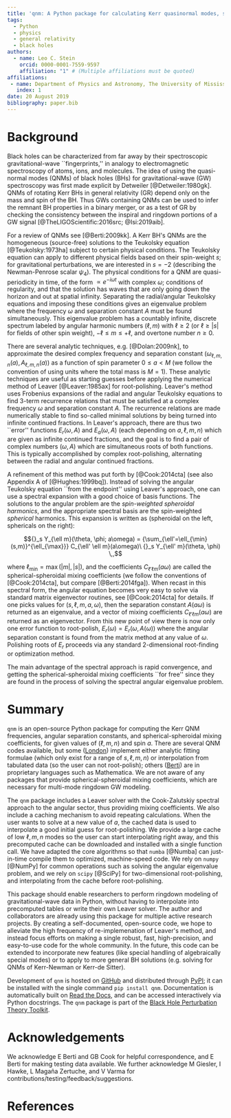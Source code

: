 ```yaml
---
title: 'qnm: A Python package for calculating Kerr quasinormal modes, separation constants, and spherical-spheroidal mixing coefficients'
tags:
  - Python
  - physics
  - general relativity
  - black holes
authors:
  - name: Leo C. Stein
    orcid: 0000-0001-7559-9597
    affiliation: "1" # (Multiple affiliations must be quoted)
affiliations:
 - name: Department of Physics and Astronomy, The University of Mississippi, University, MS 38677, USA
   index: 1
date: 20 August 2019
bibliography: paper.bib
---
```


# Background

Black holes can be characterized from far away by their spectroscopic
gravitational-wave ``fingerprints,'' in analogy to electromagnetic
spectroscopy of atoms, ions, and molecules.  The idea of using the
quasi-normal modes (QNMs) of black holes (BHs) for gravitational-wave
(GW) spectroscopy was first made explicit by Detweiler
[@Detweiler:1980gk].  QNMs of rotating Kerr BHs in general relativity
(GR) depend only on the mass and spin of the BH.  Thus GWs containing
QNMs can be used to infer the remnant BH properties in a binary
merger, or as a test of GR by checking the consistency between the
inspiral and ringdown portions of a GW signal
[@TheLIGOScientific:2016src; @Isi:2019aib].

For a review of QNMs see [@Berti:2009kk].  A Kerr BH's QNMs are the
homogeneous (source-free) solutions to the Teukolsky equation
[@Teukolsky:1973ha] subject to certain physical conditions.  The
Teukolsky equation can apply to different physical fields based on
their spin-weight $s$; for gravitational perturbations, we are
interested in $s=-2$ (describing the Newman-Penrose scalar $\psi_4$).
The physical conditions for a QNM are quasi-periodicity in time, of
the form $\propto e^{-i \omega t}$ with complex $\omega$; conditions
of regularity, and that the solution has waves that are only going
down the horizon and out at spatial infinity.  Separating the
radial/angular Teukolsky equations and imposing these conditions gives
an eigenvalue problem where the frequency $\omega$ and separation
constant $A$ must be found simultaneously.  This eigenvalue problem
has a countably infinite, discrete spectrum labeled by angular
harmonic numbers $(\ell, m)$ with $\ell\ge 2$ (or $\ell \ge |s|$ for
fields of other spin weight), $-\ell \le m \le +\ell$, and overtone
number $n \ge 0$.

There are several analytic techniques, e.g. [@Dolan:2009nk], to
approximate the desired complex frequency and separation constant
$(\omega_{\ell, m, n}(a), A_{\ell, m, n}(a))$ as a function of spin
parameter $0 \le a < M$ (we follow the convention of using units where
the total mass is $M=1$).  These analytic techniques are useful as
starting guesses before applying the numerical method of Leaver
[@Leaver:1985ax] for root-polishing.  Leaver's method uses Frobenius
expansions of the radial and angular Teukolsky equations to find
3-term recurrence relations that must be satisfied at a complex
frequency $\omega$ and separation constant $A$.  The recurrence
relations are made numerically stable to find so-called minimal
solutions by being turned into infinite continued fractions.  In
Leaver's approach, there are thus two ``error'' functions $E_r(\omega,
A)$ and $E_a(\omega, A)$ (each depending on $a, \ell, m, n$) which are
given as infinite continued fractions, and the goal is to find a pair
of complex numbers $(\omega, A)$ which are simultaneous roots of both
functions.  This is typically accomplished by complex root-polishing,
alternating between the radial and angular continued fractions.

A refinement of this method was put forth by
[@Cook:2014cta] (see also Appendix A of [@Hughes:1999bq]).  Instead of
solving the angular Teukolsky equation ``from the endpoint'' using
Leaver's approach, one can use a spectral expansion with a good choice
of basis functions.  The solutions to the angular problem are the
*spin-weighted spheroidal harmonics*, and the appropriate spectral
basis are the spin-weighted *spherical* harmonics.  This expansion is
written as (spheroidal on the left, sphericals on the right):

$${}_s Y_{\ell m}(\theta, \phi; a\omega) = {\sum_{\ell'=\ell_{\min} (s,m)}^{\ell_{\max}}} C_{\ell' \ell m}(a\omega)\ {}_s Y_{\ell' m}(\theta, \phi) \,,$$

where $\ell_{\min} = \max(|m|, |s|)$, and the coefficients
$C_{\ell' \ell m}(a\omega)$ are called the spherical-spheroidal mixing
coefficients (we follow the conventions of [@Cook:2014cta], but
compare [@Berti:2014fga]).  When recast in this spectral form, the
angular equation becomes very easy to solve via standard matrix
eigenvector routines, see [@Cook:2014cta] for details.
If one picks values for $(s, \ell, m, a, \omega)$, then
the separation constant $A(a\omega)$ is returned as an eigenvalue, and
a vector of mixing coefficients $C_{\ell' \ell m}(a\omega)$ are
returned as an eigenvector.  From this new point of view there is now
only one error function to root-polish,
$E_r(\omega) = E_r(\omega, A(\omega))$ where the angular separation
constant is found from the matrix method at any value of $\omega$.
Polishing roots of $E_r$ proceeds via any standard 2-dimensional
root-finding or optimization method.

The main advantage of the spectral approach is rapid convergence, and
getting the spherical-spheroidal mixing coefficients ``for free''
since they are found in the process of solving the spectral angular
eigenvalue problem.

# Summary

``qnm`` is an open-source Python package for computing the Kerr QNM
frequencies, angular separation constants, and spherical-spheroidal
mixing coefficients, for given values of $(\ell, m, n)$ and spin $a$.
There are several QNM codes available, but some
([London](https://github.com/llondon6/kerr_public)) implement either
analytic fitting formulae (which only exist for a range of $s, \ell,
m, n$) or interpolation from tabulated data (so the user can not
root-polish); others
([Berti](https://pages.jh.edu/~eberti2/ringdown/)) are in proprietary
languages such as Mathematica.  We are not aware of any packages that
provide spherical-spheroidal mixing coefficients, which are necessary
for multi-mode ringdown GW modeling.

The ``qnm`` package includes a Leaver solver with the Cook-Zalutskiy
spectral approach to the angular sector, thus providing mixing
coefficients.  We also include a caching mechanism to avoid repeating
calculations.  When the user wants to solve at a new value of $a$, the
cached data is used to interpolate a good initial guess for
root-polishing.  We provide a large cache of low $\ell, m, n$ modes so
the user can start interpolating right away, and this precomputed
cache can be downloaded and installed with a single function call.  We
have adapted the core algorithms so that ``numba`` [@Numba] can
just-in-time compile them to optimized, machine-speed code.  We rely
on ``numpy`` [@NumPy] for common operations such as solving the
angular eigenvalue problem, and we rely on ``scipy`` [@SciPy] for
two-dimensional root-polishing, and interpolating from the cache
before root-polishing.

This package should enable researchers to perform ringdown modeling of
gravitational-wave data in Python, without having to interpolate into
precomputed tables or write their own Leaver solver.  The author and
collaborators are already using this package for multiple active
research projects.  By creating a self-documented, open-source code,
we hope to alleviate the high frequency of re-implemenation of
Leaver's method, and instead focus efforts on making a single robust,
fast, high-precision, and easy-to-use code for the whole community.
In the future, this code can be extended to incorporate new features
(like special handling of algebraically special modes) or to apply to
more general BH solutions (e.g. solving for QNMs of Kerr-Newman or
Kerr-de Sitter).

Development of ``qnm`` is hosted on
[GitHub](https://github.com/duetosymmetry/qnm) and distributed through
[PyPI](https://pypi.org/project/qnm/); it can be installed with the
single command ``pip install qnm``.  Documentation is automatically
built on [Read the Docs](https://qnm.readthedocs.io/), and can be
accessed interactively via Python docstrings.  The ``qnm`` package is
part of the [Black Hole Perturbation Theory
Toolkit](https://bhptoolkit.org/).

# Acknowledgements

We acknowledge E Berti and GB Cook for helpful correspondence, and E
Berti for making testing data available.  We further acknowledge M
Giesler, I Hawke, L Magaña Zertuche, and V Varma for
contributions/testing/feedback/suggestions.

# References
